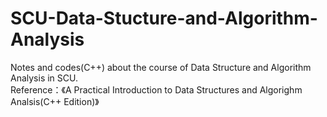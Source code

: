 # SCU-Data-Stucture-and-Algorithm-Analysis
Notes and codes(C++) about the course of Data Structure and Algorithm Analysis in SCU.        
Reference：《A Practical Introduction to Data Structures and Algorighm Analsis(C++ Edition)》
